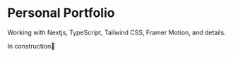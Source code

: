 # Personal Portfolio

Working with  Nextjs, TypeScript, Tailwind CSS, Framer Motion, and details. 

In construction🚧



